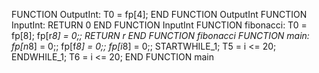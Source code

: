FUNCTION OutputInt:
T0 = fp[4];
END FUNCTION OutputInt
FUNCTION InputInt:
RETURN 0
END FUNCTION InputInt
FUNCTION fibonacci:
T0 = fp[8];
fp[r*8] = 0;;
RETURN r
END FUNCTION fibonacci
FUNCTION main:
fp[n*8] = 0;;
fp[f*8] = 0;;
fp[i*8] = 0;;
STARTWHILE_1;
T5 = i <= 20;
ENDWHILE_1;
T6 = i <= 20;
END FUNCTION main
